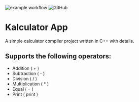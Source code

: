 ![example workflow](https://github.com/jnyfah/Kalculator/actions/workflows/cmake.yml/badge.svg)
![GitHub](https://img.shields.io/github/license/jnyfah/Kalculator)

# Kalculator App

A simple calculator compiler project written in C++ with details.

## Supports the following operators:

- Addition ( + )
- Subtraction ( - )
- Division ( / )
- Multiplication ( * )
- Equal ( = )
- Print ( print )
